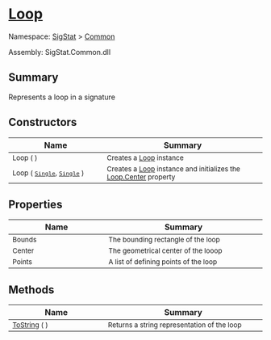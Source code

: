 # [Loop](./Loop.md)

Namespace: [SigStat]() > [Common](./README.md)

Assembly: SigStat.Common.dll

## Summary
Represents a loop in a signature

## Constructors

| Name | Summary | 
| --- | --- | 
| <sub>Loop (  )</sub><img width=200/>  | <sub>Creates a [Loop](https://github.com/hargitomi97/sigstat/blob/master/docs/md/SigStat/Common/Loop.md) instance</sub><img width=200/>  | <br>
| <sub>Loop ( [`Single`](https://docs.microsoft.com/en-us/dotnet/api/System.Single), [`Single`](https://docs.microsoft.com/en-us/dotnet/api/System.Single) )</sub><img width=200/>  | <sub>Creates a [Loop](https://github.com/hargitomi97/sigstat/blob/master/docs/md/SigStat/Common/Loop.md) instance and initializes the [Loop.Center](https://github.com/hargitomi97/sigstat/blob/master/docs/md/SigStat/Common/Loop.md) property</sub><img width=200/>  | <br>


## Properties

| Name | Summary | 
| --- | --- | 
| <sub>Bounds</sub><img width=200/>  | <sub>The bounding rectangle of the loop</sub><img width=200/>  | <br>
| <sub>Center</sub><img width=200/>  | <sub>The geometrical center of the looop</sub><img width=200/>  | <br>
| <sub>Points</sub><img width=200/>  | <sub>A list of defining points of the loop</sub><img width=200/>  | <br>


## Methods

| Name | Summary | 
| --- | --- | 
| <sub>[ToString](./Methods/Loop-100663342.md) (  )</sub><img width=200/>  | <sub>Returns a string representation of the loop</sub><img width=200/>  | <br>


